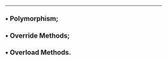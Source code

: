 ------------------------
• Polymorphism;
-----------------------------
• Override Methods;
--------------------------------
• Overload Methods.
------------------------------
